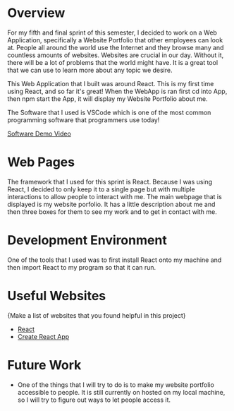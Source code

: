 # Overview

For my fifth and final sprint of this semester, I decided to work on a Web Application, specifically a Website Portfolio that other employees can look at. People all around the world use the Internet and they browse many and countless amounts of websites. Websites are crucial in our day. Without it, there will be a lot of problems that the world might have. It is a great tool that we can use to learn more about any topic we desire. 

This Web Application that I built was around React. This is my first time using React, and so far it's great! When the WebApp is ran first cd into App, then npm start the App, it will display my Website Portfolio about me.

The Software that I used is VSCode which is one of the most common programming software that programmers use today!

[Software Demo Video](https://clipchamp.com/watch/vY92116dson)

# Web Pages

The framework that I used for this sprint is React. Because I was using React, I decided to only keep it to a single page but with multiple interactions to allow people to interact with me. The main webpage that is displayed is my website porfolio. It has a little description about me and then three boxes for them to see my work and to get in contact with me.

# Development Environment

One of the tools that I used was to first install React onto my machine and then import React to my program so that it can run. 

# Useful Websites

{Make a list of websites that you found helpful in this project}
* [React](https://www.w3schools.com/react/default.asp)
* [Create React App](https://create-react-app.dev/docs/getting-started/)

# Future Work

* One of the things that I will try to do is to make my website portfolio accessible to people. It is still currently on hosted on my local machine, so I will try to figure out ways to let people access it. 